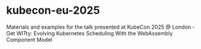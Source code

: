 # kubecon-eu-2025
Materials and examples for the talk presented at KubeCon 2025 @ London - Get WITty: Evolving Kubernetes Scheduling With the WebAssembly Component Model 
